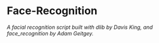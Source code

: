 # Face-Recognition
*A facial recognition script built with dlib by Davis King, and face_recognition by Adam Geitgey.*
